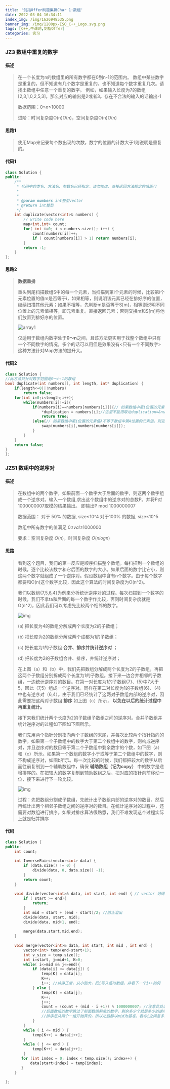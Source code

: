 ```yaml
---
title: '剑指Offer刷题集锦Char 1:数组'
date: 2022-03-04 16:34:11
index_img: /img/1626948535.png
banner_img: /img/1200px-ISO_C++_Logo.svg.png
tags: [C++,牛课网,剑指Offer]
categories: 实习
---
```


### JZ3 数组中重复的数字

#### 描述

<!-- more -->

> 在一个长度为n的数组里的所有数字都在0到n-1的范围内。 数组中某些数字是重复的，但不知道有几个数字是重复的。也不知道每个数字重复几次。请找出数组中任意一个重复的数字。 例如，如果输入长度为7的数组[2,3,1,0,2,5,3]，那么对应的输出是2或者3。存在不合法的输入的话输出-1
>
> 数据范围：0≤*n*≤10000 
>
> 进阶：时间复杂度O(n)*O*(*n*)，空间复杂度O(n)*O*(*n*) 

#### 思路1

> 使用Map来记录每个数出现的次数，数字的位置的计数大于1则说明是重复的。

#### 代码1

````c++
class Solution {
public:
    /**
     * 代码中的类名、方法名、参数名已经指定，请勿修改，直接返回方法规定的值即可
     *
     * 
     * @param numbers int整型vector 
     * @return int整型
     */
    int duplicate(vector<int>& numbers) {
        // write code here
        map<int,int> count;
        for( int i=0; i < numbers.size(); i++) {
            count[numbers[i]]++;
            if ( count[numbers[i]] > 1) return numbers[i];
        }
        return -1;
    }
};
````

#### 思路2

> **数据重排**
>
> 重头到尾扫描数组S中的每一个元素，当扫描到第i个元素的时候，比较第i个元素位置的值m是否等于i，如果相等，则说明该元素已经在排好序的位置，继续扫描其他元素；如果不相等，先判断m是否等于S[m]，相等则说明不同位置上的元素值相等，即元素重复。直接返回元素；否则交换m和S[m]将他们放置到排好序的位置。
>
> ![array1](/img/array1.png)
>
> 仅适用于数组内数字处于**0～n**之间，且该方法更实用于找整个数组中只有一个不同数字的情况，多个的话可以用但是效果没有<只有一个不同数字>这种方法针对Map方法的提升大。

#### 代码2

````c++
class Solution {
//此方法只针对数字范围是0～n-1的数组
bool duplicate(int numbers[], int length, int* duplication) {
    if(length<=0||!numbers)
        return false;
    for(int i=0;i<length;i++){
        while(numbers[i]!=i){
            if(numbers[i]==numbers[numbers[i]]){// 如果数组中第i位置的元素值A等于数组中第A位置的元素值
                *duplication = numbers[i];//这里不能用取址duplication=&numbers[i]，会出问题
                return true;
            }else{// 如果数组中第i位置的元素值A不等于数组中第A位置的元素值，则互相交换这两个位置的元素，使最后位置都对应上
                swap(numbers[i],numbers[numbers[i]]);
            }
        }
    }
    return false;
}
};
````

### JZ51 数组中的逆序对

#### 描述

> 在数组中的两个数字，如果前面一个数字大于后面的数字，则这两个数字组成一个逆序对。输入一个数组,求出这个数组中的逆序对的总数P。并将P对1000000007取模的结果输出。 即输出P mod 1000000007
>
> 数据范围： 对于 50% 的数据, size≤10^4
> 对于100% 的数据, size≤10^5
>
> 数组中所有数字的值满足 0≤*val*≤1000000
>
> 
>
> 要求：空间复杂度 *O*(*n*)，时间复杂度 *O*(*nlogn*)

#### 思路

> 看到这个题目，我们的第一反应是顺序扫描整个数组。每扫描到一个数组的时候，逐个比较该数字和它后面的数字的大小。如果后面的数字比它小，则这两个数字就组成了一个逆序对。假设数组中含有n个数字。由于每个数字都要和O(n)这个数字比较，因此这个算法的时间复杂度为O(n^2)。
>
> 我们以数组{7,5,6,4}为例来分析统计逆序对的过程。每次扫描到一个数字的时候，我们不拿ta和后面的每一个数字作比较，否则时间复杂度就是O(n^2)，因此我们可以考虑先比较两个相邻的数字。
>
> ![img](/img/7491640_1525400721676_20170710223428592.png)
>
> (a) 把长度为4的数组分解成两个长度为2的子数组；
>
> (b) 把长度为2的数组分解成两个成都为1的子数组；
>
> (c) 把长度为1的子数组 **合并、排序并统计逆序对** ；
>
> (d) 把长度为2的子数组合并、排序，并统计逆序对；
>
> 在上图（a）和（b）中，我们先把数组分解成两个长度为2的子数组，再把这两个子数组分别拆成两个长度为1的子数组。接下来一边合并相邻的子数组，一边统计逆序对的数目。在第一对长度为1的子数组{7}、{5}中7大于5，因此（7,5）组成一个逆序对。同样在第二对长度为1的子数组{6}、{4}中也有逆序对（6,4）。由于我们已经统计了这两对子数组内部的逆序对，因此需要把这两对子数组 **排序** 如上图（c）所示， **以免在以后的统计过程中再重复统计。**
>
> 接下来我们统计两个长度为2的子数组子数组之间的逆序对。合并子数组并统计逆序对的过程如下图如下图所示。
>
> 我们先用两个指针分别指向两个子数组的末尾，并每次比较两个指针指向的数字。如果第一个子数组中的数字大于第二个数组中的数字，则构成逆序对，并且逆序对的数目等于第二个子数组中剩余数字的个数，如下图（a）和（c）所示。如果第一个数组的数字小于或等于第二个数组中的数字，则不构成逆序对，如图b所示。每一次比较的时候，我们都把较大的数字从后面往前复制到一个辅助数组中，确保 **辅助数组（记为copy）** 中的数字是递增排序的。在把较大的数字复制到辅助数组之后，把对应的指针向前移动一位，接下来进行下一轮比较。
>
> ![img](/img/7491640_1499735690500_20170711085550783.png)
>
> 过程：先把数组分割成子数组，先统计出子数组内部的逆序对的数目，然后再统计出两个相邻子数组之间的逆序对的数目。在统计逆序对的过程中，还需要对数组进行排序。如果对排序算法很熟悉，我们不难发现这个过程实际上就是归并排序

#### 代码

````c++
class Solution {
public:
    int count;
    
    int InversePairs(vector<int> data) {
        if (data.size() != 0) {
            divide(data, 0, data.size() -1);
        }
        return count;
    }
    
    void divide(vector<int>& data, int start, int end) { // vector 记得要用引用 &
        if ( start >= end){
            return;
        }
        int mid = start + (end - start)/2; //防止溢出
        divide(data, start, mid);
        divide(data, mid+1, end);
        
        merge(data,start,mid,end);
    }
    
    void merge(vector<int>& data, int start, int mid , int end) {
        vector<int> temp(end-start+1);
        int v_size = temp.size();
        int i=start, j=mid+1, K=0;
        while( i<=mid && j<=end){
            if (data[i] <= data[j]) {
                temp[K] = data[i];
                K++;
                i++; //排序正常，从小到大，把i写入临时数组，并看下一个i++如何
            } else {
                temp[K] = data[j];
                K++;
                j++;
                count = (count + (mid - i +1)) % 1000000007; //注意此处选mid-i+1
                //后面数组的数字跳过了前面数组剩余的数字，剩余多少个就是多少的逆序对。
                //排序是从两个一组开始算的，所以之后都以mid为基准，看与i之间差多少就可以了。
            }
        }
        while ( i <= mid ) {
            temp[K++] = data[i++];
        }
        while ( j <= end ) {
            temp[K++] = data[j++];
        }
       for (int index = 0; index < temp.size(); index++) {
           data[start+index] = temp[index];
       }
    }
    
};
````

